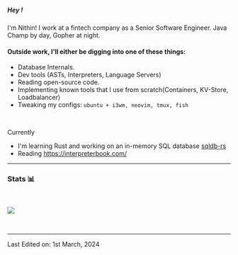
##### Hey !

I'm Nithin! I work at a fintech company as a Senior Software Engineer. Java Champ by day, Gopher at night.

<h4>Outside work, I'll either be digging into one of these things: </h5>

- Database Internals.
- Dev tools (ASTs, Interpreters, Language Servers)
- Reading open-source code.
- Implementing known tools that I use from scratch(Containers, KV-Store, Loadbalancer)
- Tweaking my configs: `ubuntu + i3wm, neovim, tmux, fish`

<br/>

Currently 
- I'm learning Rust and working on an in-memory SQL database [sqldb-rs](https://github.com/humanbeeng/sqldb-rs)
- Reading https://interpreterbook.com/

---
### Stats 📊

<br/>


![](https://github.com/humanbeeng/github-stats/blob/master/generated/overview.svg)

<br/>

---

 


[website]: https://n7j.in
[linkedin]: https://www.linkedin.com/in/thenithinraj
[Twitter]: https://twitter.com/nithinrajx
Last Edited on: 1st March, 2024
